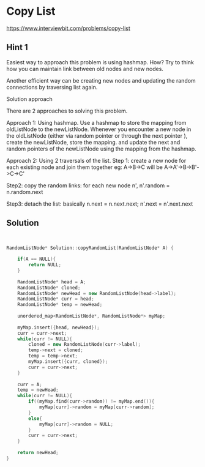 # Copy List

https://www.interviewbit.com/problems/copy-list



## Hint 1

Easiest way to approach this problem is using hashmap. How? Try to think how you can maintain
link between old nodes and new nodes.

Another efficient way can be creating new nodes and updating the random connections by traversing list again.

Solution approach

There are 2 approaches to solving this problem.

Approach 1: Using hashmap.
Use a hashmap to store the mapping from oldListNode to the newListNode.
Whenever you encounter a new node in the oldListNode (either via random pointer or through the next pointer ),
create the newListNode, store the mapping. and update the next and random pointers of the newListNode
using the mapping from the hashmap.

Approach 2: Using 2 traversals of the list. 
Step 1: create a new node for each existing node and join them together eg: A->B->C will be A->A'->B->B'->C->C'

Step2: copy the random links: for each new node n', n'.random = n.random.next

Step3: detach the list: basically n.next = n.next.next; n'.next = n'.next.next


## Solution

```cpp


RandomListNode* Solution::copyRandomList(RandomListNode* A) {
    
    if(A == NULL){
        return NULL;
    }
    
    RandomListNode* head = A;
    RandomListNode* cloned;
    RandomListNode* newHead = new RandomListNode(head->label);
    RandomListNode* curr = head;
    RandomListNode* temp = newHead;
    
    unordered_map<RandomListNode*, RandomListNode*> myMap;
    
    myMap.insert({head, newHead});
    curr = curr->next;
    while(curr != NULL){
        cloned = new RandomListNode(curr->label);
        temp->next = cloned;
        temp = temp->next;
        myMap.insert({curr, cloned});
        curr = curr->next;
    }
    
    curr = A;
    temp = newHead;
    while(curr != NULL){
        if((myMap.find(curr->random)) != myMap.end()){
            myMap[curr]->random = myMap[curr->random];    
        }
        else{
            myMap[curr]->random = NULL;
        }
        curr = curr->next;
    }
    
    return newHead;
}


```